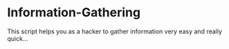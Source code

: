 # Information-Gathering
This script helps you as a hacker to gather information very easy and really quick...

